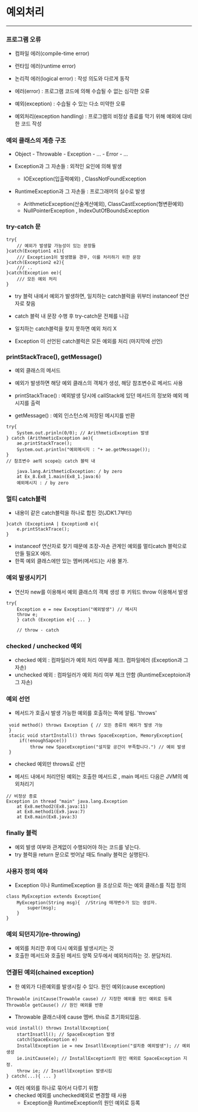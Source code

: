 # 예외처리
---

### 프로그램 오류
- 컴파일 에러(compile-time error)
- 런타임 에러(runtime error)
- 논리적 에러(logical error) : 작성 의도와 다르게 동작

- 에러(error)  : 프로그램 코드에 의해 수습될 수 없는 심각한 오류
- 예외(exception) : 수습될 수 있는 다소 미약한 오류

- 예외처리(exception handling) : 프로그램의 비정상 종료를 막기 위해 예외에 대비한 코드 작성

### 예외 클래스의 계층 구조
- Object - Throwable - Exception - ...
								- Error - ...

- Exception과 그 자손들 : 외적인 요인에 의해 발생
	- IOException(입출력예외) , ClassNotFoundException
- RuntimeException과 그 자손들 : 프로그래머의 실수로 발생
	- ArithmeticException(산술계산예외), ClassCastException(형변환예외)
	- NullPointerException , IndexOutOfBoundsException

### try-catch 문
```
try{
	// 예외가 발생할 가능성이 있는 문장들
}catch(Exception1 e1){
	/// Exception1이 발생했을 경우, 이를 처리하기 위한 문장
}catch(Exception2 e2){
	/// ..
}catch(Exception ee){
	/// 모든 예외 처리
}
```
- try 블럭 내에서 예외가 발생하면, 일치하는 catch블럭을 위부터 instanceof 연산자로 찾음 
- catch 블럭 내 문장 수행 후 try-catch문 전체를 나감 
- 일치하는 catch블럭을 찾지 못하면 예외 처리 X

- Exception 이 선언된 catch블럭은 모든 예외를 처리 (마지막에 선언)

### printStackTrace(), getMessage()
- 예외 클래스의 메서드
- 예외가 발생하면 해당 예외 클래스의 객체가 생성, 해당 참조변수로 메서드 사용

- printStackTrace() : 예외발생 당시에 callStack에 있던 메서드의 정보와 예외 메시지를 출력
- getMessage() : 예외 인스턴스에 저장된 메시지를 반환
```
try{
	System.out.prinln(0/0); // ArithmeticException 발생
} catch (ArithmeticException ae){
	ae.printStackTrace();
	System.out.println("예외메시지 : "+ ae.getMessage());
}
// 참조변수 ae의 scope는 catch 블럭 내
```
```
	java.lang.ArithmeticException: / by zero
	at Ex_8.Ex8_1.main(Ex8_1.java:6)
	예외메시지 : / by zero
```

### 멀티 catch블럭
- 내용이 같은 catch블럭을 하나로 합친 것(JDK1.7부터)
```
}catch (ExceptionA | ExceptionB e){
	e.printStackTrace();
}
```
- instanceof 연산자로 찾기 때문에 조장-자손 관계인 예외를 멀티catch 블럭으로 만들 필요X 에러.
- 한쪽 예외 클래스에만 있는 멤버(메서드)는 사용 불가. 

### 예외 발생시키기
- 연산자 new를 이용해서 예외 클래스의 객체 생성 후 키워드 throw 이용해서 발생
```
try{
	Exception e = new Exception("예외발생") // 메시지
	throw e;
	} catch (Exception e){ ... }
	
	// throw - catch 
```

### checked / unchecked 예외
- checked 예외 : 컴파일러가 예외 처리 여부를 체크. 컴파일에러 (Exception과 그 자손)
- unchecked 예외 : 컴파일러가 예외 처리 여부 체크 안함 (RuntimeExceptoion과 그 자손)

### 예외 선언
- 메서드가 호출시 발생 가능한 예외를 호출하는 쪽에 알림.  'throws'
```
 void method() throws Exception { // 모든 종류의 예외가 발생 가능
 }
 stacic void startInstall() throws SpaceException, MemoryException{
	 if(!enoughSapce())
		 throw new SpaceException("설치할 공간이 부족합니다.") // 예외 발생
 }
```
- checked 예외만 throws로 선언

-  메서드 내에서 처리안된 예외는 호출한 메서드로 , main 메서드 다음은 JVM의 예외처리기
```
// 비정상 종료
Exception in thread "main" java.lang.Exception
	at Ex8.method2(Ex8.java:11)
	at Ex8.method1(Ex9.java:7)
	at Ex8.main(Ex8.java:3)
```

### finally 블럭
- 예외 발생 여부와 관계없이 수행되어야 하는 코드를 넣는다.
- try 블럭을 return 문으로 벗어날 때도 finally 블럭은 실행된다.

### 사용자 정의 예와
- Exception 이나 RuntimeException 을 조상으로 하는 예외 클래스를 직접 정의
```
class MyException extends Exception{
	MyException(String msg){  //String 매개변수가 있는 생성자.
		super(msg);
	}
}
```

### 예외 되던지기(re-throwing)
- 예외를 처리한 후에  다시 예외를 발생시키는 것
- 호출한 메서드와 호출된 메서드 양쪽 모두에서 예외처리하는 것. 분담처리.

### 연결된 예외(chained exception)
- 한 예외가 다른예외를 발생시킬 수 있다. 원인 예외(cause exception)
```
Throwable initCause(Trowable cause) // 지정한 예외를 원인 예외로 등록
Throwable getCause() // 원인 예외를 반환
```
- Throwable 클래스내에 cause 멤버.  this로 초기화되있음.
```
void install() throws InstallException{
	startInsatll(); // SpaceException 발생 
	catch(SpaceException e)
	InstallException ie = new InsatllException("설치중 예외발생"); // 예외생성
	ie.initCause(e); // InstallException의 원인 예외로 SpaceException 지정.
	throw ie; // InsatllException 발생시킴
} catch(...){ ... }
```
- 여러 예외를 하나로 묶어서 다루기 위함
- checked 예외를 unchecked예외로 변경할 때 사용
	- Exception을 RuntimeException의 원인 예외로 등록